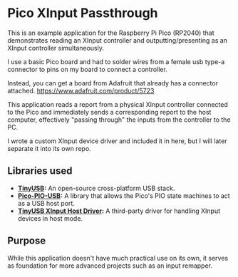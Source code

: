 # Pico XInput Passthrough

This is an example application for the Raspberry Pi Pico (RP2040) that demonstrates reading an XInput controller and outputting/presenting as an XInput controller simultaneously.

I use a basic Pico board and had to solder wires from a female usb type-a connector to pins on my board to connect a controller.

Instead, you can get a board from Adafruit that already has a connector attached. https://www.adafruit.com/product/5723

This application reads a report from a physical XInput controller connected to the Pico and immediately sends a corresponding report to the host computer, effectively "passing through" the inputs from the controller to the PC.

I wrote a custom XInput device driver and included it in here, but I will later separate it into its own repo.

## Libraries used

*   **[TinyUSB](https://github.com/hathach/tinyusb):** An open-source cross-platform USB stack.
*   **[Pico-PIO-USB](https://github.com/sekigon-gonnoc/Pico-PIO-USB):** A library that allows the Pico's PIO state machines to act as a USB host port.
*   **[TinyUSB XInput Host Driver](https://github.com/Ryzee119/tusb_xinput):** A third-party driver for handling XInput devices in host mode.

## Purpose

While this application doesn't have much practical use on its own, it serves as foundation for more advanced projects such as an input remapper.
